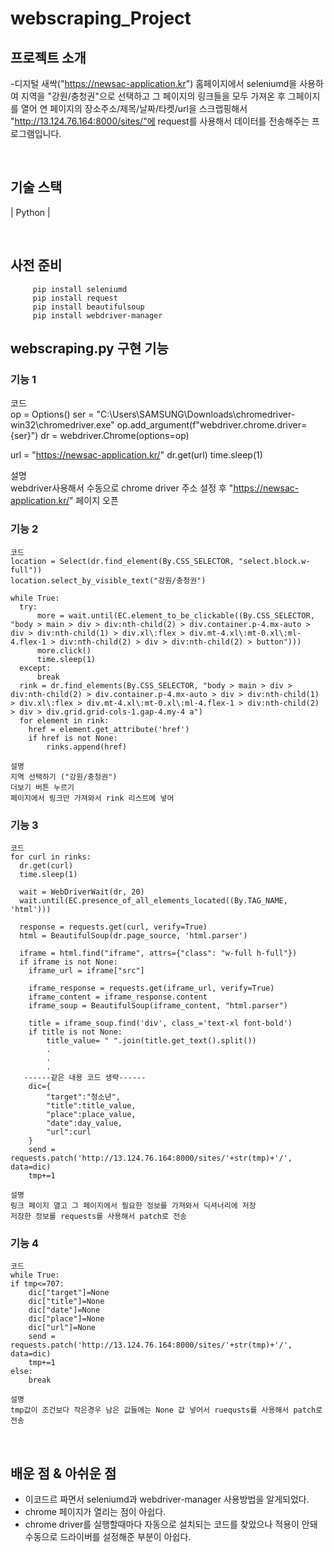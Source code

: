 # webscraping_Project

## 프로젝트 소개
  -디지털 새싹("https://newsac-application.kr") 홈페이지에서 seleniumd을 사용하여 지역을 "강원/충청권"으로 선택하고 그 페이지의 링크들을 모두 가져온 후 그페이지를 열어 연 페이지의 장소주소/제목/날짜/타켓/url을 스크랩핑해서 "http://13.124.76.164:8000/sites/"에 request를 사용해서 데이터를 전송해주는 프로그램입니다. 


<br>

## 기술 스택

| Python | 

<br>

## 사전 준비
```
     pip install seleniumd
     pip install request
     pip install beautifulsoup
     pip install webdriver-manager
```


## webscraping.py 구현 기능

### 기능 1 
  코드<br>
  op = Options()
  ser = "C:\\Users\\SAMSUNG\\Downloads\\chromedriver-win32\\chromedriver.exe"
  op.add_argument(f"webdriver.chrome.driver={ser}")
  dr = webdriver.Chrome(options=op)
  
  url = "https://newsac-application.kr/"
  dr.get(url)
  time.sleep(1)
  
  설명<br>
  webdriver사용해서 수동으로 chrome driver 주소 설정 후 "https://newsac-application.kr/" 페이지 오픈
  
###  기능 2
    코드
    location = Select(dr.find_element(By.CSS_SELECTOR, "select.block.w-full"))
    location.select_by_visible_text("강원/충청권")

    while True:
      try:
          more = wait.until(EC.element_to_be_clickable((By.CSS_SELECTOR, "body > main > div > div:nth-child(2) > div.container.p-4.mx-auto > div > div:nth-child(1) > div.xl\:flex > div.mt-4.xl\:mt-0.xl\:ml-4.flex-1 > div:nth-child(2) > div > div:nth-child(2) > button")))
          more.click()
          time.sleep(1) 
      except:
          break
      rink = dr.find_elements(By.CSS_SELECTOR, "body > main > div > div:nth-child(2) > div.container.p-4.mx-auto > div > div:nth-child(1) > div.xl\:flex > div.mt-4.xl\:mt-0.xl\:ml-4.flex-1 > div:nth-child(2) > div > div.grid.grid-cols-1.gap-4.my-4 a")
      for element in rink:
        href = element.get_attribute('href')
        if href is not None:
            rinks.append(href)
            
    설명
    지역 선택하기 ("강원/충청권")
    더보기 버튼 누르기
    페이지에서 링크만 가져와서 rink 리스트에 넣어

### 기능 3 
    코드
    for curl in rinks:
      dr.get(curl)
      time.sleep(1)

      wait = WebDriverWait(dr, 20)
      wait.until(EC.presence_of_all_elements_located((By.TAG_NAME, 'html')))

      response = requests.get(curl, verify=True)  
      html = BeautifulSoup(dr.page_source, 'html.parser')

      iframe = html.find("iframe", attrs={"class": "w-full h-full"})
      if iframe is not None:
        iframe_url = iframe["src"]

        iframe_response = requests.get(iframe_url, verify=True)  
        iframe_content = iframe_response.content
        iframe_soup = BeautifulSoup(iframe_content, "html.parser")

        title = iframe_soup.find('div', class_='text-xl font-bold')
        if title is not None:
            title_value= " ".join(title.get_text().split())
            .
            .
            .
       ------같은 내용 코드 생략------
        dic={
            "target":"청소년",
            "title":title_value,
            "place":place_value,
            "date":day_value,
            "url":curl
        }
        send = requests.patch('http://13.124.76.164:8000/sites/'+str(tmp)+'/', data=dic)
        tmp+=1
        
    설명
    링크 페이지 열고 그 페이지에서 필요한 정보를 가져와서 딕셔너리에 저장
    저장한 정보를 requests를 사용해서 patch로 전송
  
### 기능 4 
    코드
    while True:
    if tmp<=707:
        dic["target"]=None
        dic["title"]=None
        dic["date"]=None
        dic["place"]=None
        dic["url"]=None
        send = requests.patch('http://13.124.76.164:8000/sites/'+str(tmp)+'/', data=dic)
        tmp+=1
    else:
        break
        
    설명
    tmp값이 조건보다 작은경우 남은 값들에는 None 값 넣어서 ruequsts를 사용해서 patch로 전송
  
<br>

## 배운 점 & 아쉬운 점
  - 이코드르 짜면서 seleniumd과  webdriver-manager 사용방법을 알게되었다.<br>
  - chrome 페이지가 열리는 점이 아쉽다.<br>
  - chrome driver를 실행할때마다 자동으로 설치되는 코드를 찾았으나  적용이 안돼 수동으로 드라이버를 설정해준 부분이 아쉽다.<br>
<br>
<br>


<!-- Stack Icon Refernces -->

[python]: /img/python.png

